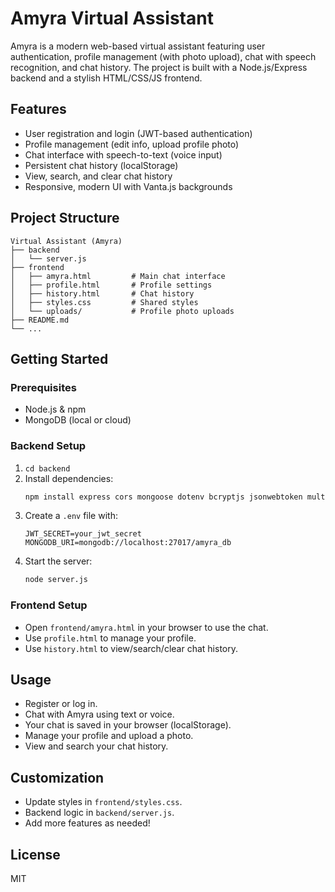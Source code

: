 # Amyra Virtual Assistant

Amyra is a modern web-based virtual assistant featuring user authentication, profile management (with photo upload), chat with speech recognition, and chat history. The project is built with a Node.js/Express backend and a stylish HTML/CSS/JS frontend.

## Features
- User registration and login (JWT-based authentication)
- Profile management (edit info, upload profile photo)
- Chat interface with speech-to-text (voice input)
- Persistent chat history (localStorage)
- View, search, and clear chat history
- Responsive, modern UI with Vanta.js backgrounds

## Project Structure
```
Virtual Assistant (Amyra)
├── backend
│   └── server.js
├── frontend
│   ├── amyra.html         # Main chat interface
│   ├── profile.html       # Profile settings
│   ├── history.html       # Chat history
│   ├── styles.css         # Shared styles
│   └── uploads/           # Profile photo uploads
├── README.md
└── ...
```

## Getting Started

### Prerequisites
- Node.js & npm
- MongoDB (local or cloud)

### Backend Setup
1. `cd backend`
2. Install dependencies:
   ```sh
   npm install express cors mongoose dotenv bcryptjs jsonwebtoken multer
   ```
3. Create a `.env` file with:
   ```env
   JWT_SECRET=your_jwt_secret
   MONGODB_URI=mongodb://localhost:27017/amyra_db
   ```
4. Start the server:
   ```sh
   node server.js
   ```

### Frontend Setup
- Open `frontend/amyra.html` in your browser to use the chat.
- Use `profile.html` to manage your profile.
- Use `history.html` to view/search/clear chat history.

## Usage
- Register or log in.
- Chat with Amyra using text or voice.
- Your chat is saved in your browser (localStorage).
- Manage your profile and upload a photo.
- View and search your chat history.

## Customization
- Update styles in `frontend/styles.css`.
- Backend logic in `backend/server.js`.
- Add more features as needed!

## License
MIT 
